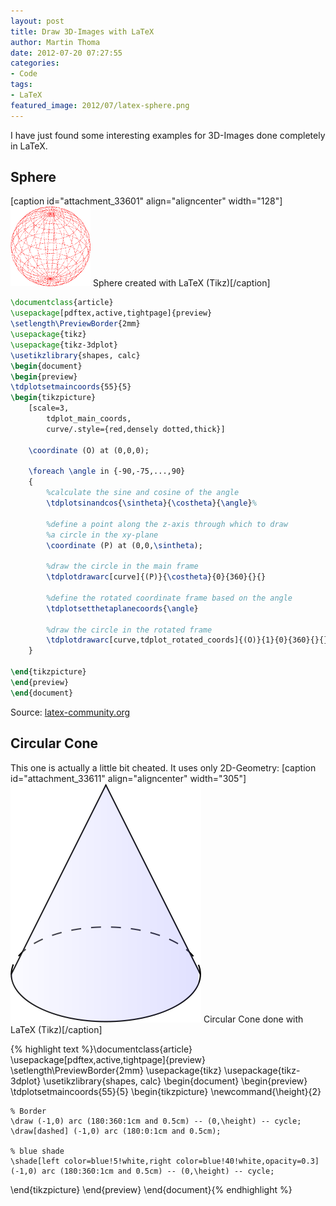 ```yaml
---
layout: post
title: Draw 3D-Images with LaTeX
author: Martin Thoma
date: 2012-07-20 07:27:55
categories: 
- Code
tags: 
- LaTeX
featured_image: 2012/07/latex-sphere.png
---
```

I have just found some interesting examples for 3D-Images done completely in LaTeX.

<h2>Sphere</h2>
[caption id="attachment_33601" align="aligncenter" width="128"]<a href="../images/2012/07/latex-sphere.png"><img src="../images/2012/07/latex-sphere.png" alt="Sphere created with LaTeX (Tikz)" title="Sphere created with LaTeX (Tikz)" width="128" height="128" class="size-full wp-image-33601" /></a> Sphere created with LaTeX (Tikz)[/caption]

```latex
\documentclass{article}
\usepackage[pdftex,active,tightpage]{preview}
\setlength\PreviewBorder{2mm}
\usepackage{tikz}
\usepackage{tikz-3dplot}
\usetikzlibrary{shapes, calc} 
\begin{document}
\begin{preview}
\tdplotsetmaincoords{55}{5}
\begin{tikzpicture}
    [scale=3,
        tdplot_main_coords,
        curve/.style={red,densely dotted,thick}]

    \coordinate (O) at (0,0,0);
    
    \foreach \angle in {-90,-75,...,90}
    {
        %calculate the sine and cosine of the angle
        \tdplotsinandcos{\sintheta}{\costheta}{\angle}%

        %define a point along the z-axis through which to draw
        %a circle in the xy-plane
        \coordinate (P) at (0,0,\sintheta);

        %draw the circle in the main frame
        \tdplotdrawarc[curve]{(P)}{\costheta}{0}{360}{}{}
        
        %define the rotated coordinate frame based on the angle
        \tdplotsetthetaplanecoords{\angle}
        
        %draw the circle in the rotated frame
        \tdplotdrawarc[curve,tdplot_rotated_coords]{(O)}{1}{0}{360}{}{}
    }

\end{tikzpicture}
\end{preview}
\end{document}
```

Source: <a href="http://www.latex-community.org/know-how/440-tikz-3dplot">latex-community.org</a>

<h2>Circular Cone</h2>
This one is actually a little bit cheated. It uses only 2D-Geometry:
[caption id="attachment_33611" align="aligncenter" width="305"]<a href="../images/2012/07/latex-circular-cone.png"><img src="../images/2012/07/latex-circular-cone.png" alt="Circular Cone done with LaTeX (Tikz)" title="Circular Cone done with LaTeX (Tikz)" width="305" height="382" class="size-full wp-image-33611" /></a> Circular Cone done with LaTeX (Tikz)[/caption]

{% highlight text %}\documentclass{article}
\usepackage[pdftex,active,tightpage]{preview}
\setlength\PreviewBorder{2mm}
\usepackage{tikz}
\usepackage{tikz-3dplot}
\usetikzlibrary{shapes, calc} 
\begin{document}
\begin{preview}
\tdplotsetmaincoords{55}{5}
\begin{tikzpicture}
    \newcommand{\height}{2}

    % Border
    \draw (-1,0) arc (180:360:1cm and 0.5cm) -- (0,\height) -- cycle;
    \draw[dashed] (-1,0) arc (180:0:1cm and 0.5cm);

    % blue shade
    \shade[left color=blue!5!white,right color=blue!40!white,opacity=0.3] (-1,0) arc (180:360:1cm and 0.5cm) -- (0,\height) -- cycle;
\end{tikzpicture}
\end{preview}
\end{document}{% endhighlight %}
